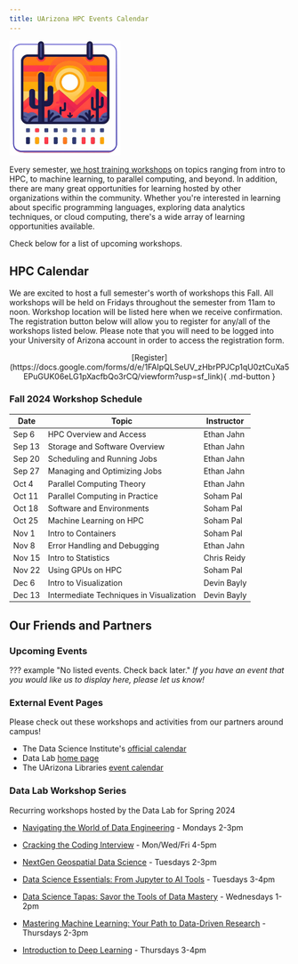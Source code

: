 ```yaml
---
title: UArizona HPC Events Calendar
---
```

<link rel="stylesheet" href="../../assets/stylesheets/events.css">
<link rel="stylesheet" href="../../assets/stylesheets/images.css">


<img class="img-right" src="images/az_calendar.png" title="Desert calendar illustration" alt="cactus" width="200">

Every semester, [we host training workshops](../workshop_materials/) on topics ranging from intro to HPC, to machine learning, to parallel computing, and beyond. In addition, there are many great opportunities for learning hosted by other organizations within the community. Whether you're interested in learning about specific programming languages, exploring data analytics techniques, or cloud computing, there's a wide array of learning opportunities available.

Check below for a list of upcoming workshops.

## HPC Calendar

We are excited to host a full semester's worth of workshops this Fall. All workshops will be held on Fridays throughout the semester from 11am to noon. Workshop location will be listed here when we receive confirmation. The registration button below will allow you to register for any/all of the workshops listed below. Please note that you will need to be logged into your University of Arizona account in order to access the registration form.

<center>[Register](https://docs.google.com/forms/d/e/1FAIpQLSeUV_zHbrPPJCp1qU0ztCuXa5EPuGUK06eLG1pXacfbQo3rCQ/viewform?usp=sf_link){ .md-button }</center>


### Fall 2024 Workshop Schedule

| Date | Topic | Instructor |
| - | - | - |
|Sep 6  | HPC Overview and Access | Ethan Jahn |
|Sep 13 | Storage and Software Overview | Ethan Jahn |
|Sep 20 | Scheduling and Running Jobs | Ethan Jahn |
|Sep 27 | Managing and Optimizing Jobs | Ethan Jahn |
|Oct 4  | Parallel Computing Theory | Ethan Jahn |
|Oct 11 | Parallel Computing in Practice | Soham Pal |
|Oct 18 | Software and Environments | Soham Pal |
|Oct 25 | Machine Learning on HPC | Soham Pal |
|Nov 1  | Intro to Containers | Soham Pal |
|Nov 8  | Error Handling and Debugging | Ethan Jahn |
|Nov 15 | Intro to Statistics | Chris Reidy |
|Nov 22 | Using GPUs on HPC | Soham Pal |
|Dec 6  | Intro to Visualization | Devin Bayly |
|Dec 13 | Intermediate Techniques in Visualization | Devin Bayly |

## Our Friends and Partners

### Upcoming Events

??? example "No listed events. Check back later."
    *If you have an event that you would like us to display here, please let us know!*



### External Event Pages

Please check out these workshops and activities from our partners around campus!

- The Data Science Institute's [official calendar](https://datascience.arizona.edu/calendar)
- Data Lab [home page](https://datainsight.arizona.edu/uarizona-data-lab)
- The UArizona Libraries [event calendar](https://libcal.library.arizona.edu/calendar/events)


### Data Lab Workshop Series

Recurring workshops hosted by the Data Lab for Spring 2024

- [Navigating the World of Data Engineering](https://datascience.arizona.edu/events/navigating-world-data-engineering) - Mondays 2-3pm

- [Cracking the Coding Interview](https://datascience.arizona.edu/events/cracking-coding-interview) - Mon/Wed/Fri 4-5pm

- [NextGen Geospatial Data Science](https://datascience.arizona.edu/events/nextgen-geospatial-data-science) - Tuesdays 2-3pm

- [Data Science Essentials: From Jupyter to AI Tools](https://datascience.arizona.edu/events/data-science-essentials-jupyter-ai-tools) - Tuesdays 3-4pm

- [Data Science Tapas: Savor the Tools of Data Mastery](https://datascience.arizona.edu/events/data-science-tapas-savor-tools-data-mastery) - Wednesdays 1-2pm

- [Mastering Machine Learning: Your Path to Data-Driven Research](https://datascience.arizona.edu/events/mastering-machine-learning-your-path-data-driven-research) - Thursdays 2-3pm

- [Introduction to Deep Learning](https://datascience.arizona.edu/events/deep-dive-data-guide-deep-learning) - Thursdays 3-4pm

<!--
!!! example "No upcoming workshops scheduled. Check back later"
-->
<!--

Below is a nice format you can use to create cards for upcoming events. 

<div class="event-card">
    <div class="event-date">
        <div class="date-number">DAY</div>
        <div class="date-month">3 LETTER MONTH</div>
    </div>
        <div class="event-details">
            <h3><a href="PATH TO WORKSHOP PAGE">WORKSHOP NAME</a></h3>
            <p>TIME &#x25cf LOCATION</p>
        </div>
        <div class="event-registration">
            <a href="REGISTRATION LINK"> <button class="register-button">Register</button></a>
        </div>
</div>


As an example:

<div class="event-card">
    <div class="event-date">
        <div class="date-number">3</div>
        <div class="date-month">Apr</div>
    </div>
        <div class="event-details">
            <h3><a href="../intro_to_hpc/">Intro to HPC</a></h3>
            <p>10:00-11:00am &#x25cf Catalyst Studios Room 1</p>
        </div>
        <div class="event-registration">
            <a href="REGISTRATION LINK"> <button class="register-button">Register</button></a>
        </div>
</div>

-->